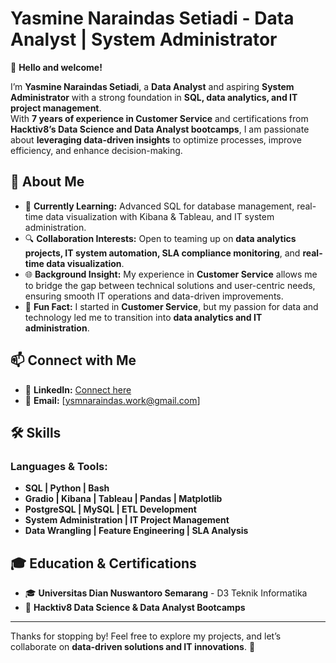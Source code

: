# Yasmine Naraindas Setiadi - Data Analyst | System Administrator  

👋 **Hello and welcome!**  

I’m **Yasmine Naraindas Setiadi**, a **Data Analyst** and aspiring **System Administrator** with a strong foundation in **SQL, data analytics, and IT project management**.  
With **7 years of experience in Customer Service** and certifications from **Hacktiv8’s Data Science and Data Analyst bootcamps**, I am passionate about **leveraging data-driven insights** to optimize processes, improve efficiency, and enhance decision-making.  

## 🚀 About Me  

- 🌱 **Currently Learning:** Advanced SQL for database management, real-time data visualization with Kibana & Tableau, and IT system administration.  
- 🔍 **Collaboration Interests:** Open to teaming up on **data analytics projects, IT system automation, SLA compliance monitoring**, and **real-time data visualization**.  
- 🌐 **Background Insight:** My experience in **Customer Service** allows me to bridge the gap between technical solutions and user-centric needs, ensuring smooth IT operations and data-driven improvements.  
- 🎉 **Fun Fact:** I started in **Customer Service**, but my passion for data and technology led me to transition into **data analytics and IT administration**.  

## 📫 Connect with Me  

- 🔗 **LinkedIn:** [Connect here](https://www.linkedin.com/in/yasminenaraindas-setiadi/)  
- 📩 **Email:** [ysmnaraindas.work@gmail.com] 

## 🛠 Skills  

### **Languages & Tools:**  
- **SQL | Python | Bash**  
- **Gradio | Kibana | Tableau | Pandas | Matplotlib**  
- **PostgreSQL | MySQL | ETL Development**  
- **System Administration | IT Project Management**  
- **Data Wrangling | Feature Engineering | SLA Analysis**  

## 🎓 Education & Certifications  

- 🎓 **Universitas Dian Nuswantoro Semarang** - D3 Teknik Informatika  
- 📜 **Hacktiv8 Data Science & Data Analyst Bootcamps**  

---

Thanks for stopping by! Feel free to explore my projects, and let’s collaborate on **data-driven solutions and IT innovations**. 🚀  
